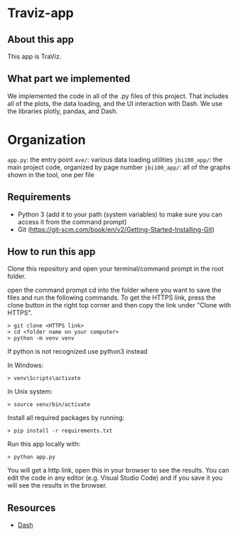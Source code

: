 # Traviz-app

## About this app

This app is TraViz.

## What part we implemented

We implemented the code in all of the .py files of this project.
That includes all of the plots, the data loading, and the UI interaction with Dash.
We use the libraries plotly, pandas, and Dash.

# Organization
`app.py`: the entry point
`ave/`: various data loading utilities
`jbi100_app/`: the main project code, organized by page number
`jbi100_app/`: all of the graphs shown in the tool, one per file

## Requirements

* Python 3 (add it to your path (system variables) to make sure you can access it from the command prompt)
* Git (https://git-scm.com/book/en/v2/Getting-Started-Installing-Git)

## How to run this app

Clone this repository and open your terminal/command prompt in the root folder.


open the command prompt
cd into the folder where you want to save the files and run the following commands. To get the HTTPS link, press the clone button in the right top corner and then copy the link under "Clone with HTTPS". 

```
> git clone <HTTPS link>
> cd <folder name on your computer>
> python -m venv venv

```
If python is not recognized use python3 instead

In Windows: 

```
> venv\Scripts\activate

```
In Unix system:
```
> source venv/bin/activate
```

Install all required packages by running:
```
> pip install -r requirements.txt
```

Run this app locally with:
```
> python app.py
```
You will get a http link, open this in your browser to see the results. You can edit the code in any editor (e.g. Visual Studio Code) and if you save it you will see the results in the browser.

## Resources

* [Dash](https://dash.plot.ly/)